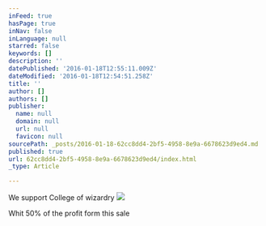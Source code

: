 ```yaml
---
inFeed: true
hasPage: true
inNav: false
inLanguage: null
starred: false
keywords: []
description: ''
datePublished: '2016-01-18T12:55:11.009Z'
dateModified: '2016-01-18T12:54:51.258Z'
title: ''
author: []
authors: []
publisher:
  name: null
  domain: null
  url: null
  favicon: null
sourcePath: _posts/2016-01-18-62cc8dd4-2bf5-4958-8e9a-6678623d9ed4.md
published: true
url: 62cc8dd4-2bf5-4958-8e9a-6678623d9ed4/index.html
_type: Article

---
```

We support College of wizardry ![](https://the-grid-user-content.s3-us-west-2.amazonaws.com/510d9477-63fd-4fdd-9d09-d921261210cf.png)

Whit 50% of the profit form this sale
